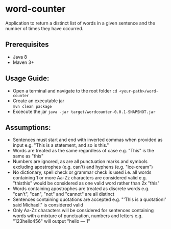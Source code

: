 # word-counter
Application to return a distinct list of words in a given sentence and the number of times they have occurred.

## Prerequisites
* Java 8
* Maven 3+

## Usage Guide:
* Open a terminal and navigate to the root folder
`cd <your-path>/word-counter`
* Create an executable jar   
`mvn clean package`
* Excecute the jar
`java -jar target/wordcounter-0.0.1-SNAPSHOT.jar`

## Assumptions:
* Sentences must start and end with inverted commas when provided as input e.g. "This is a statement, and so is this."
* Words are treated as the same regardless of case e.g. "This" is the same as "this"
* Numbers are ignored, as are all punctuation marks and symbols excluding apostrophes (e.g. can't) and hyphens (e.g. "ice-cream")
* No dictionary, spell check or grammar check is used i.e. all words containing 1 or more Aa-Zz characters are considered valid e.g. "thisthis" would be considered as one valid word rather than 2x "this"
* Words containing apostrophes are treated as discrete words e.g. "can't", "can", "not" and "cannot" are all distinct
* Sentences containing quotations are accepted e.g. "'This is a quotation!' said Michael." is considered valid
* Only Aa-Zz characters will be considered for sentences containing words with a mixture of punctuation, numbers and letters e.g. "123hello456" will output "hello — 1"